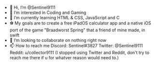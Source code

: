 - 👋 Hi, I’m @Sentinel9111
- 👀 I’m interested in Coding and Gaming
- 🌱 I’m currently learning HTML & CSS, JavaScript and C
- ⚽ My goals are to create a free iPadOS calculator app and a native iOS port of the game "Braadworst Spring" that a friend of mine made, in swift
- 💞️ I’m looking to collaborate on nothing right now
- 📫 How to reach me Discord: Sentinel#3827   Twitter: @Sentinel9111   Reddit: u/collector9111 (I stopped using Twitter and Reddit, don't try to reach me there if u for whatver reason would need to.)
<!---
Sentinel9111/Sentinel9111 is a ✨ special ✨ repository because its `README.md` (this file) appears on your GitHub profile.
You can click the Preview link to take a look at your changes.
--->
